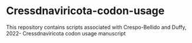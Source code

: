 # Cressdnaviricota-codon-usage
This repository contains scripts associated with Crespo-Bellido and Duffy, 2022- Cressdnaviricota codon usage manuscript
